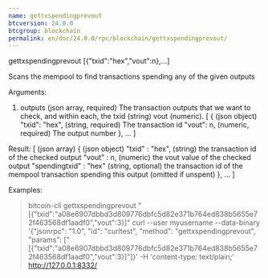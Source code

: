 ```yaml
---
name: gettxspendingprevout
btcversion: 24.0.0
btcgroup: blockchain
permalink: en/doc/24.0.0/rpc/blockchain/gettxspendingprevout/
---
```


gettxspendingprevout [{"txid":"hex","vout":n},...]

Scans the mempool to find transactions spending any of the given outputs

Arguments:
1. outputs                 (json array, required) The transaction outputs that we want to check, and within each, the txid (string) vout (numeric).
     [
       {                   (json object)
         "txid": "hex",    (string, required) The transaction id
         "vout": n,        (numeric, required) The output number
       },
       ...
     ]

Result:
[                              (json array)
  {                            (json object)
    "txid" : "hex",            (string) the transaction id of the checked output
    "vout" : n,                (numeric) the vout value of the checked output
    "spendingtxid" : "hex"     (string, optional) the transaction id of the mempool transaction spending this output (omitted if unspent)
  },
  ...
]

Examples:
> bitcoin-cli gettxspendingprevout "[{\"txid\":\"a08e6907dbbd3d809776dbfc5d82e371b764ed838b5655e72f463568df1aadf0\",\"vout\":3}]"
> curl --user myusername --data-binary '{"jsonrpc": "1.0", "id": "curltest", "method": "gettxspendingprevout", "params": ["[{\"txid\":\"a08e6907dbbd3d809776dbfc5d82e371b764ed838b5655e72f463568df1aadf0\",\"vout\":3}]"]}' -H 'content-type: text/plain;' http://127.0.0.1:8332/



